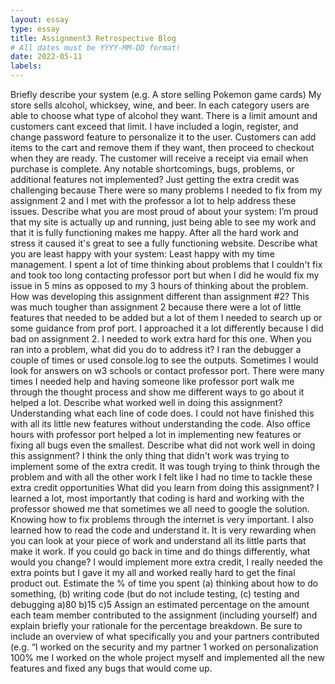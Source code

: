 ```yaml
---
layout: essay
type: essay
title: Assignment3 Retrospective Blog
# All dates must be YYYY-MM-DD format!
date: 2022-05-11
labels:
---
```


Briefly describe your system (e.g. A store selling Pokemon game cards)
My store sells alcohol, whicksey, wine, and beer. In each category users are able to choose what type of alcohol they want. There is a limit amount and customers cant exceed that limit. I have included a login, register, and change password feature to personalize it to the user. Customers can add items to the cart and remove them if they want, then proceed to checkout when they are ready. The customer will receive a receipt via email when purchase is complete.
Any notable shortcomings, bugs, problems, or additional features not implemented?
Just getting the extra credit was challenging because There were so many problems I needed to fix from my assignment 2 and I met with the professor a lot to help address these issues.
Describe what you are most proud of about your system:
I’m proud that my site  is actually up and running, just being able to see my work and that it is fully functioning makes me happy. After all the hard work and stress it caused it's great to see a fully functioning website.
Describe what you are least happy with your system:
Least happy with my time management. I spent a lot of time thinking about problems that I couldn't fix and took too long contacting professor port but when I did he would fix my issue in 5 mins as opposed to my 3 hours of thinking about the problem. 
How was developing this assignment different than assignment #2?
This was much tougher than assignment 2 because there were a lot of little features that needed to be added but a lot of them I needed to search up or some guidance from prof port. I approached it a lot differently because I did bad on assignment 2. I needed to work extra hard for this one.
When you ran into a problem, what did you do to address it?
I ran the debugger a couple of times or used console.log to see the outputs. Sometimes I would look for answers on w3 schools or contact professor port. There were many times I needed help and having someone like professor port walk me through the thought process and show me different ways to go about it helped  a lot. 
Describe what worked well in doing this assignment?
Understanding what each line of code does. I could not have finished this with all its little new features without understanding the code. Also office hours with professor port helped a lot in implementing new features or fixing all bugs even the smallest. 
Describe what did not work well in doing this assignment?
I think the only thing that didn't work was trying to implement some of the extra credit. It was tough trying to think through the problem and with all the other work I felt like I had no time to tackle these extra credit opportunities
What did you learn from doing this assignment?
I learned a lot, most importantly that coding is hard and working with the professor showed me that sometimes we all need to google the solution. Knowing how to fix problems through the internet is very important. I also learned how to read the code and understand it. It is very rewarding when you can look at your piece of work and understand all its little parts that make it work. 
If you could go back in time and do things differently, what would you change?
I would implement more extra credit, I really needed the extra points but I gave it my all and worked really hard to get the final product out. 
Estimate the % of time you spent (a) thinking about how to do something, (b) writing code (but do not include testing, (c) testing and debugging
a)80
b)15
c)5
Assign an estimated percentage on the amount each team member contributed to the assignment (including yourself) and explain briefly your rationale for the percentage breakdown. Be sure to include an overview of what specifically you and your partners contributed (e.g. “I worked on the security and my partner 1 worked on personalization
100% me
I worked on the whole project myself and implemented all the new features and fixed any bugs that would come up.

